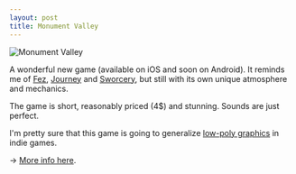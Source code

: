 ```yaml
---
layout: post
title: Monument Valley
---
```


![Monument Valley](https://farm4.staticflickr.com/3693/13622794344_db1f93f033_o.png)

A wonderful new game (available on iOS and soon on Android). It reminds me of [Fez](http://fezgame.com/), [Journey](http://thatgamecompany.com/games/journey/) and [Sworcery](http://www.swordandsworcery.com/), but still with its own unique atmosphere and mechanics.

The game is short, reasonably priced (4$) and stunning. Sounds are just perfect.

I'm pretty sure that this game is going to generalize [low-poly graphics](http://imgur.com/a/knj1I#8) in indie games.

→ [More info here](http://monumentvalleygame.com/).
